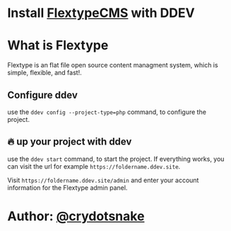 # Install [FlextypeCMS](https://flextype.org) with DDEV

# What is Flextype

Flextype is an flat file open source content managment system, which is simple, flexible, and fast!.

## Configure ddev

use the `ddev config --project-type=php` command, to configure the project.

## :fire: up your project with ddev

use the `ddev start` command, to start the project. If everything works, you can visit the url for example `https://foldername.ddev.site`. 

Visit `https://foldername.ddev.site/admin` and enter your account information for the Flextype admin panel.

# Author: [@crydotsnake](https://twitter.com/crydotsnake)